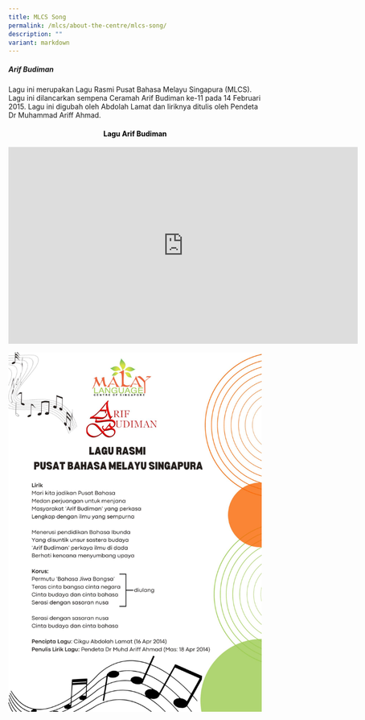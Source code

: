 ```yaml
---
title: MLCS Song
permalink: /mlcs/about-the-centre/mlcs-song/
description: ""
variant: markdown
---
```

##### Arif Budiman

Lagu ini merupakan Lagu Rasmi Pusat Bahasa Melayu Singapura (MLCS). Lagu ini dilancarkan sempena Ceramah Arif Budiman ke-11 pada 14 Februari 2015. Lagu ini digubah oleh Abdolah Lamat dan liriknya ditulis oleh Pendeta Dr Muhammad Ariff Ahmad.

<h4 style="color:black" align="center">Lagu Arif Budiman</h4>

<iframe width="695" height="391" src="https://www.youtube.com/embed/lJhHzxGdApM" title="YouTube video player" frameborder="0" allow="accelerometer; autoplay; clipboard-write; encrypted-media; gyroscope; picture-in-picture" allowfullscreen=""></iframe>

![Lirik Lagu Rasmi Pusat Bahasa Melayu ](/images/LirikLaguMLCS2024.jpg)